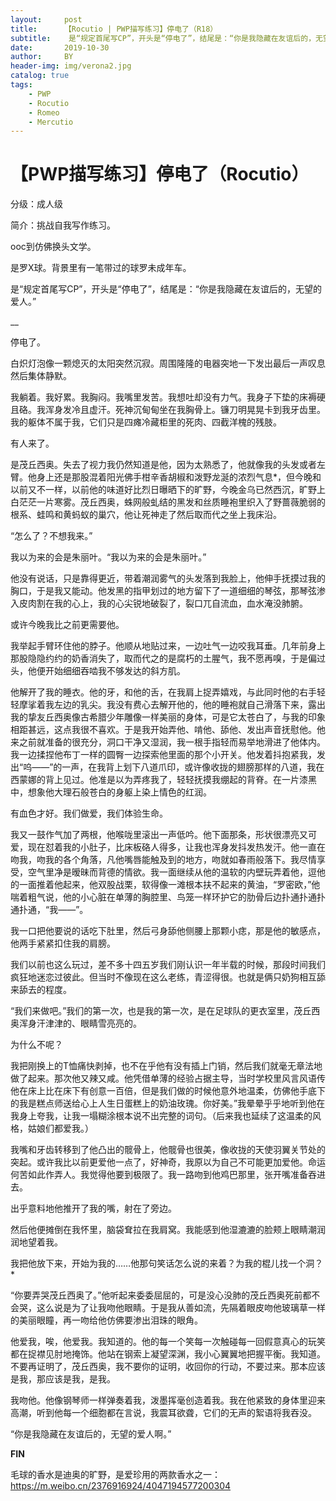 ```yaml
---
layout:     post
title:      【Rocutio | PWP描写练习】停电了（R18）
subtitle:    是“规定首尾写CP”，开头是“停电了”，结尾是：“你是我隐藏在友谊后的，无望的爱人。”
date:       2019-10-30
author:     BY
header-img: img/verona2.jpg
catalog: true
tags:
    - PWP
    - Rocutio
    - Romeo
    - Mercutio
---
```


# 【PWP描写练习】停电了（Rocutio）


分级：成人级

简介：挑战自我写作练习。

ooc到仿佛换头文学。

是罗X球。背景里有一笔带过的球罗未成年车。

是“规定首尾写CP”，开头是“停电了”，结尾是：“你是我隐藏在友谊后的，无望的爱人。”

__


停电了。

白炽灯泡像一颗熄灭的太阳突然沉寂。周围隆隆的电器突地一下发出最后一声叹息然后集体静默。

我躺着。我好累。我胸闷。我嘴里发苦。我想吐却没有力气。我身子下垫的床褥硬且硌。我浑身发冷且虚汗。死神沉甸甸坐在我胸骨上。镰刀明晃晃卡到我牙齿里。我的躯体不属于我，它们只是四瘫冷藏柜里的死肉、四截洋槐的残肢。

有人来了。

是茂丘西奥。失去了视力我仍然知道是他，因为太熟悉了，他就像我的头发或者左臂。他身上还是那股混着阳光佛手柑辛香胡椒和泼野龙涎的浓烈气息*，但今晚和以前又不一样，以前他的味道好比烈日曝晒下的旷野，今晚金乌已然西沉，旷野上白茫茫一片寒雾。茂丘西奥，蛛网般虬结的黑发和丝质睡袍里织入了野蔷薇脆弱的根系、蛙鸣和黄蚂蚁的巢穴，他让死神走了然后取而代之坐上我床沿。

“怎么了？不想我来。”

我以为来的会是朱丽叶。“我以为来的会是朱丽叶。”

他没有说话，只是靠得更近，带着潮润雾气的头发落到我脸上，他伸手抚摸过我的胸口，于是我又能动。他发黑的指甲划过的地方留下了一道细细的琴弦，那琴弦渗入皮肉割在我的心上，我的心尖锐地破裂了，裂口兀自流血，血水淹没肺腑。

或许今晚我比之前更需要他。

我举起手臂环住他的脖子。他顺从地贴过来，一边吐气一边咬我耳垂。几年前身上那股隐隐约约的奶香消失了，取而代之的是腐朽的土腥气，我不愿再嗅，于是偏过头，他便开始细细吞啮我不够发达的斜方肌。

他解开了我的睡衣。他的牙，和他的舌，在我肩上捉弄嬉戏，与此同时他的右手轻轻摩挲着我左边的乳尖。我没有费心去解开他的，他的睡袍就自己滑落下来，露出我的挚友丘西奥像古希腊少年雕像一样美丽的身体，可是它太苍白了，与我的印象相距甚远，这点我很不喜欢。于是我开始弄他、啃他、舔他、发出声音抚慰他。他来之前就准备的很充分，洞口干净又湿润，我一根手指轻而易举地滑进了他体内。我一边揉捏他布丁一样的圆臀一边探索他里面的那个小开关。他发着抖抱紧我，发出“呜——”的一声，在我背上划下八道爪印，或许像收拢的翅膀那样的八道，我在西蒙娜的背上见过。他准是以为弄疼我了，轻轻抚摸我绷起的背脊。在一片漆黑中，想象他大理石般苍白的身躯上染上情色的红润。

有血色才好。我们做爱，我们体验生命。

我又一鼓作气加了两根，他喉咙里滚出一声低吟。他下面那条，形状很漂亮又可爱，现在怼着我的小肚子，比床板硌人得多，让我也浑身发抖发热发汗。他一直在吻我，吻我的各个角落，凡他嘴唇能触及到的地方，吻就如春雨般落下。我尽情享受，空气里净是暧昧而背德的情欲。我一面继续从他的温软的内壁玩弄着他，逗他的一面推着他起来，他双股战栗，软得像一滩根本扶不起来的黄油，“罗密欧，”他喘着粗气说，他的小心脏在单薄的胸腔里、鸟笼一样环护它的肋骨后边扑通扑通扑通扑通，“我——”。

我一口把他要说的话吃下肚里，然后弓身舔他侧腰上那颗小痣，那是他的敏感点，他两手紧紧扣住我的肩膀。

我们以前也这么玩过，差不多十四五岁我们刚认识一年半载的时候，那段时间我们疯狂地迷恋过彼此。但当时不像现在这么老练，青涩得很。也就是俩只奶狗相互舔来舔去的程度。

“我们来做吧。”我们的第一次，也是我的第一次，是在足球队的更衣室里，茂丘西奥浑身汗津津的、眼睛雪亮亮的。

为什么不呢？

我把刚换上的T恤痛快剥掉，也不在乎他有没有插上门销，然后我们就毫无章法地做了起来。那次他又辣又咸。他凭借单薄的经验占据主导，当时学校里风言风语传他在床上比在床下有创意一百倍，但是我们做的时候他意外地温柔，仿佛他手底下的我是糕点师送给心上人生日蛋糕上的奶油玫瑰。你好美。”我晕晕乎乎地听到他在我身上夸我，让我一塌糊涂根本说不出完整的词句。（后来我也延续了这温柔的风格，姑娘们都爱我。）

我嘴和牙齿转移到了他凸出的髋骨上，他髋骨也很美，像收拢的天使羽翼关节处的突起。或许我比以前更爱他一点了，好神奇，我原以为自己不可能更加爱他。命运何苦如此作弄人。我觉得他要到极限了。我一路吻到他鸡巴那里，张开嘴准备吞进去。

出乎意料地他推开了我的嘴，射在了旁边。

然后他便摊倒在我怀里，脑袋耷拉在我肩窝。我能感到他湿漉漉的脸颊上眼睛潮润润地望着我。

我把他放下来，开始为我的……他那句笑话怎么说的来着？为我的棍儿找一个洞？*

“你要弄哭茂丘西奥了。”他听起来委委屈屈的，可是没心没肺的茂丘西奥死前都不会哭，这么说是为了让我吻他眼睛。于是我从善如流，先隔着眼皮吻他玻璃草一样的美丽眼瞳，再一吻给他仿佛要渗出泪珠的眼角。

他爱我，唉，他爱我。我知道的。他的每一个笑每一次触碰每一回假意真心的玩笑都在捉襟见肘地掩饰。他站在钢索上凝望深渊，我小心翼翼地把握平衡。我知道。不要再证明了，茂丘西奥，我不要你的证明，收回你的行动，不要过来。那本应该是我，那应该是我，是我。

我吻他。他像钢琴师一样弹奏着我，泼墨挥毫创造着我。我在他紧致的身体里迎来高潮，听到他每一个细胞都在言说，我震耳欲聋，它们的无声的絮语将我吞没。

“你是我隐藏在友谊后的，无望的爱人啊。”


__FIN__

毛球的香水是迪奥的旷野，是爱珍用的两款香水之一：https://m.weibo.cn/2376916924/4047194577200304
